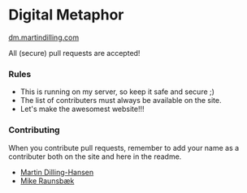 # Digital Metaphor

[dm.martindilling.com](http://dm.martindilling.com/)

All (secure) pull requests are accepted!

### Rules

* This is running on my server, so keep it safe and secure ;)  
* The list of contributers must always be available on the site.
* Let's make the awesomest website!!!

### Contributing

When you contribute pull requests, remember to add your name as a contributer both on the site and here in the readme.

* [Martin Dilling-Hansen](https://github.com/martindilling)
* [Mike Raunsbæk](https://github.com/raunsbaekdk)
